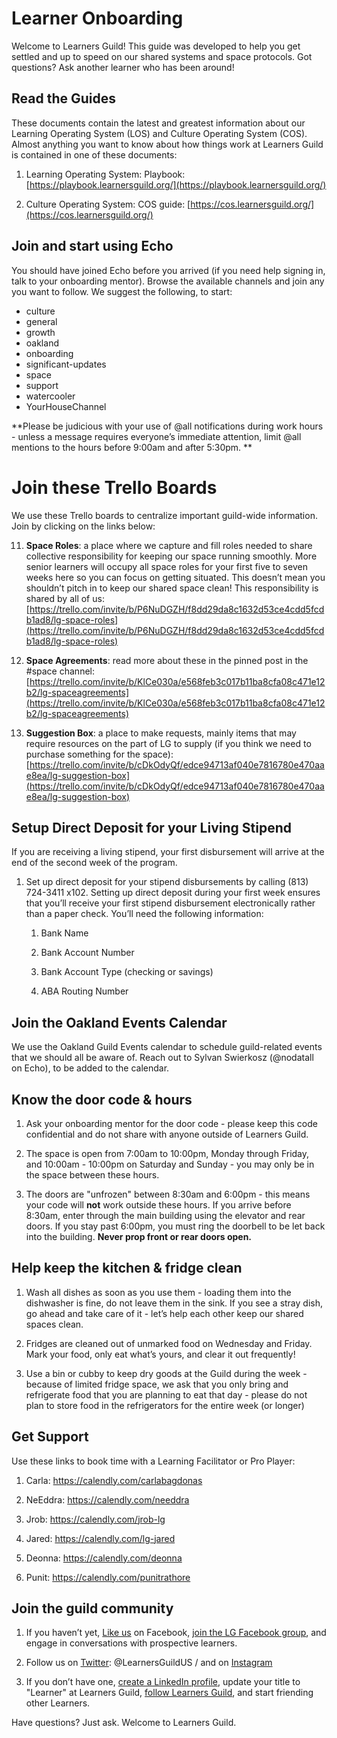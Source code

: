 # Learner Onboarding

Welcome to Learners Guild! This guide was developed to help you get settled and up to speed on our shared systems and space protocols. Got questions? Ask another learner who has been around!

## Read the Guides

These documents contain the latest and greatest information about our Learning Operating System (LOS) and Culture Operating System (COS). Almost anything you want to know about how things work at Learners Guild is contained in one of these documents:

1. Learning Operating System: Playbook: [https://playbook.learnersguild.org/](https://playbook.learnersguild.org/)

2. Culture Operating System: COS guide: [https://cos.learnersguild.org/](https://cos.learnersguild.org/)

## Join and start using Echo

You should have joined Echo before you arrived (if you need help signing in, talk to your onboarding mentor). Browse the available channels and join any you want to follow. We suggest the following, to start:

- culture
- general
- growth
- oakland
- onboarding
- significant-updates
- space
- support
- watercooler
- YourHouseChannel

**Please be judicious with your use of @all notifications during work hours - unless a message requires everyone’s immediate attention, limit @all mentions to the hours before 9:00am and after 5:30pm. **

# Join these Trello Boards

We use these Trello boards to centralize important guild-wide information. Join by clicking on the links below:

11. **Space Roles**: a place where we capture and fill roles needed to share collective responsibility for keeping our space running smoothly. More senior learners will occupy all space roles for your first five to seven weeks here so you can focus on getting situated. This doesn’t mean you shouldn’t pitch in to keep our shared space clean! This responsibility is shared by all of us: [https://trello.com/invite/b/P6NuDGZH/f8dd29da8c1632d53ce4cdd5fcdb1ad8/lg-space-roles](https://trello.com/invite/b/P6NuDGZH/f8dd29da8c1632d53ce4cdd5fcdb1ad8/lg-space-roles)

12. **Space Agreements**: read more about these in the pinned post in the #space channel: [https://trello.com/invite/b/KlCe030a/e568feb3c017b11ba8cfa08c471e12b2/lg-spaceagreements](https://trello.com/invite/b/KlCe030a/e568feb3c017b11ba8cfa08c471e12b2/lg-spaceagreements)

13. **Suggestion Box**: a place to make requests, mainly items that may require resources on the part of LG to supply (if you think we need to purchase something for the space): [https://trello.com/invite/b/cDkOdyQf/edce94713af040e7816780e470aae8ea/lg-suggestion-box](https://trello.com/invite/b/cDkOdyQf/edce94713af040e7816780e470aae8ea/lg-suggestion-box)

## Setup Direct Deposit for your Living Stipend

If you are receiving a living stipend, your first disbursement will arrive at the end of the second week of the program.

1. Set up direct deposit for your stipend disbursements by calling (813) 724-3411 x102. Setting up direct deposit during your first week ensures that you’ll receive your first stipend disbursement electronically rather than a paper check. You’ll need the following information:

    1. Bank Name

    2. Bank Account Number

    3. Bank Account Type (checking or savings)

    4. ABA Routing Number

## Join the Oakland Events Calendar

We use the Oakland Guild Events calendar to schedule guild-related events that we should all be aware of. Reach out to Sylvan Swierkosz (@nodatall on Echo), to be added to the calendar.

## Know the door code & hours

1. Ask your onboarding mentor for the door code - please keep this code confidential and do not share with anyone outside of Learners Guild.

2. The space is open from 7:00am to 10:00pm, Monday through Friday, and 10:00am - 10:00pm on Saturday and Sunday - you may only be in the space between these hours.

3. The doors are "unfrozen" between 8:30am and 6:00pm - this means your code will **not** work outside these hours. If you arrive before 8:30am, enter through the main building using the elevator and rear doors. If you stay past 6:00pm, you must ring the doorbell to be let back into the building. **Never prop front or rear doors open.**

## Help keep the kitchen & fridge clean

1. Wash all dishes as soon as you use them - loading them into the dishwasher is fine, do not leave them in the sink. If you see a stray dish, go ahead and take care of it - let’s help each other keep our shared spaces clean.

2. Fridges are cleaned out of unmarked food on Wednesday and Friday. Mark your food, only eat what’s yours, and clear it out frequently!

3. Use a bin or cubby to keep dry goods at the Guild during the week - because of limited fridge space, we ask that you only bring and refrigerate food that you are planning to eat that day - please do not plan to store food in the refrigerators for the entire week (or longer)

## Get Support

Use these links to book time with a Learning Facilitator or Pro Player:

1. Carla: https://calendly.com/carlabagdonas

2. NeEddra: https://calendly.com/needdra

3. Jrob: https://calendly.com/jrob-lg

4. Jared: https://calendly.com/lg-jared

5. Deonna: https://calendly.com/deonna

6. Punit: https://calendly.com/punitrathore

## Join the guild community

1. If you haven’t yet, [Like us](https://www.facebook.com/LearnersGuild/) on Facebook, [join the LG Facebook group](https://www.facebook.com/groups/LearnersGuild/), and engage in conversations with prospective learners.

2. Follow us on [Twitter](https://twitter.com/learnersguildus): @LearnersGuildUS / and on [Instagram](https://www.instagram.com/learnersguild/)

3. If you don’t have one, [create a LinkedIn profile](https://www.linkedin.com/), update your title to "Learner" at Learners Guild, [follow Learners Guild](https://www.linkedin.com/company/learners-guild), and start friending other Learners.

Have questions? Just ask. Welcome to Learners Guild.
